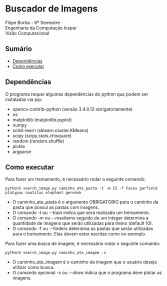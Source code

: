 # Buscador de Imagens
Filipe Borba - 6º Semestre<br>
Engenharia da Computação Insper<br>
Visão Computacional<br>

## Sumário

- [Dependências](#dependências)
- [Como executar](#como-executar)

## Dependências
O programa requer algumas dependências do python que podem ser instaladas via pip:
- opencv-contrib-python (versão 3.4.0.12 obrigatoriamente)
- os
- matplotlib (matplotlib.pyplot)
- numpy
- scikit-learn (sklearn.cluster.KMeans)
- scipy (scipy.stats.chisquare)
- random (random.shuffle)
- pickle
- argparse

## Como executar

Para fazer um treinamento, é necessário rodar o seguinte comando:

`python3 search_image.py caminho_ate_pasta -t -m 15 -f Faces garfield platypus nautilus elephant gerenuk`

- O caminho_ate_pasta é o argumento OBRIGATORIO para o caminho da pasta que possui as pastas com imagens.
- O comando -t ou --train indica que será realizado um treinamento.
- O comando -m ou --maxitems seguido de um integer determina a quantidade de imagens que serão utilizadas para treino (default 10).
- O comando -f ou --folders determina as pastas que serão utilizadas para o treinamento. Elas devem estar escritas como no exemplo.


Para fazer uma busca de imagem, é necessário rodar o seguinte comando:

`python3 search_image.py caminho_ate_imagem -s`

- O caminho_ate_imagem é o caminho da imagem que o usuário deseja utilizar como busca.
- O comando opcional -s ou --show indica que o programa deve plotar as imagens.

